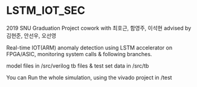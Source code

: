 # LSTM_IOT_SEC
2019 SNU Graduation Project
cowork with 최호근, 함영주, 이석현
advised by 김현준, 안선우, 오선영


Real-time IOT(ARM) anomaly detection using LSTM accelerator on FPGA/ASIC, monitoring system calls & following branches.

model files in /src/verilog
tb files & test set data in /src/tb

You can Run the whole simulation, using the vivado project in /test
